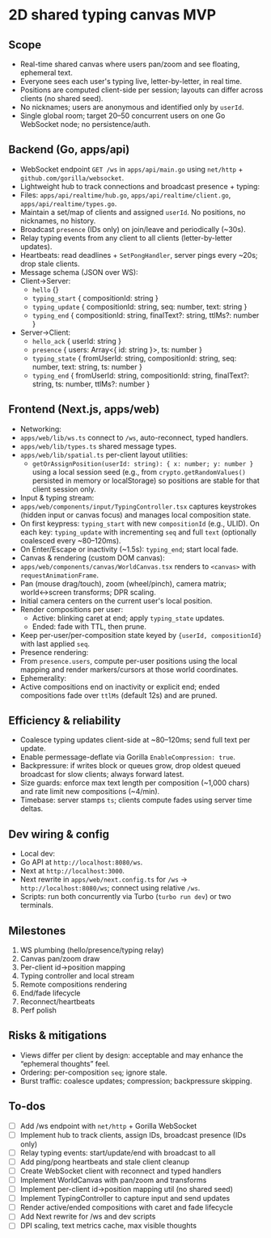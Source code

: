 # 2D shared typing canvas MVP

## Scope

- Real-time shared canvas where users pan/zoom and see floating, ephemeral text.
- Everyone sees each user's typing live, letter-by-letter, in real time.
- Positions are computed client-side per session; layouts can differ across clients (no shared seed).
- No nicknames; users are anonymous and identified only by `userId`.
- Single global room; target 20–50 concurrent users on one Go WebSocket node; no persistence/auth.

## Backend (Go, apps/api)

- WebSocket endpoint `GET /ws` in `apps/api/main.go` using `net/http` + `github.com/gorilla/websocket`.
- Lightweight hub to track connections and broadcast presence + typing:
- Files: `apps/api/realtime/hub.go`, `apps/api/realtime/client.go`, `apps/api/realtime/types.go`.
- Maintain a set/map of clients and assigned `userId`. No positions, no nicknames, no history.
- Broadcast `presence` (IDs only) on join/leave and periodically (~30s).
- Relay typing events from any client to all clients (letter-by-letter updates).
- Heartbeats: read deadlines + `SetPongHandler`, server pings every ~20s; drop stale clients.
- Message schema (JSON over WS):
- Client→Server:
  - `hello` {}
  - `typing_start` { compositionId: string }
  - `typing_update` { compositionId: string, seq: number, text: string }
  - `typing_end` { compositionId: string, finalText?: string, ttlMs?: number }
- Server→Client:
  - `hello_ack` { userId: string }
  - `presence` { users: Array<{ id: string }>, ts: number }
  - `typing_state` { fromUserId: string, compositionId: string, seq: number, text: string, ts: number }
  - `typing_end` { fromUserId: string, compositionId: string, finalText?: string, ts: number, ttlMs?: number }

## Frontend (Next.js, apps/web)

- Networking:
- `apps/web/lib/ws.ts` connect to `/ws`, auto-reconnect, typed handlers.
- `apps/web/lib/types.ts` shared message types.
- `apps/web/lib/spatial.ts` per-client layout utilities:
  - `getOrAssignPosition(userId: string): { x: number; y: number }` using a local session seed (e.g., from `crypto.getRandomValues()` persisted in memory or localStorage) so positions are stable for that client session only.
- Input & typing stream:
- `apps/web/components/input/TypingController.tsx` captures keystrokes (hidden input or canvas focus) and manages local composition state.
- On first keypress: `typing_start` with new `compositionId` (e.g., ULID). On each key: `typing_update` with incrementing `seq` and full `text` (optionally coalesced every ~80–120ms).
- On Enter/Escape or inactivity (~1.5s): `typing_end`; start local fade.
- Canvas & rendering (custom DOM canvas):
- `apps/web/components/canvas/WorldCanvas.tsx` renders to `<canvas>` with `requestAnimationFrame`.
- Pan (mouse drag/touch), zoom (wheel/pinch), camera matrix; world↔screen transforms; DPR scaling.
- Initial camera centers on the current user's local position.
- Render compositions per user:
  - Active: blinking caret at end; apply `typing_state` updates.
  - Ended: fade with TTL, then prune.
- Keep per-user/per-composition state keyed by `{userId, compositionId}` with last applied `seq`.
- Presence rendering:
- From `presence.users`, compute per-user positions using the local mapping and render markers/cursors at those world coordinates.
- Ephemerality:
- Active compositions end on inactivity or explicit end; ended compositions fade over `ttlMs` (default 12s) and are pruned.

## Efficiency & reliability

- Coalesce typing updates client-side at ~80–120ms; send full text per update.
- Enable permessage-deflate via Gorilla `EnableCompression: true`.
- Backpressure: if writes block or queues grow, drop oldest queued broadcast for slow clients; always forward latest.
- Size guards: enforce max text length per composition (~1,000 chars) and rate limit new compositions (~4/min).
- Timebase: server stamps `ts`; clients compute fades using server time deltas.

## Dev wiring & config

- Local dev:
- Go API at `http://localhost:8080/ws`.
- Next at `http://localhost:3000`.
- Next rewrite in `apps/web/next.config.ts` for `/ws` → `http://localhost:8080/ws`; connect using relative `/ws`.
- Scripts: run both concurrently via Turbo (`turbo run dev`) or two terminals.

## Milestones

1. WS plumbing (hello/presence/typing relay)
2. Canvas pan/zoom draw
3. Per-client id→position mapping
4. Typing controller and local stream
5. Remote compositions rendering
6. End/fade lifecycle
7. Reconnect/heartbeats
8. Perf polish

## Risks & mitigations

- Views differ per client by design: acceptable and may enhance the “ephemeral thoughts” feel.
- Ordering: per-composition `seq`; ignore stale.
- Burst traffic: coalesce updates; compression; backpressure skipping.

## To-dos

- [ ] Add /ws endpoint with `net/http` + Gorilla WebSocket
- [ ] Implement hub to track clients, assign IDs, broadcast presence (IDs only)
- [ ] Relay typing events: start/update/end with broadcast to all
- [ ] Add ping/pong heartbeats and stale client cleanup
- [ ] Create WebSocket client with reconnect and typed handlers
- [ ] Implement WorldCanvas with pan/zoom and transforms
- [ ] Implement per-client id→position mapping util (no shared seed)
- [ ] Implement TypingController to capture input and send updates
- [ ] Render active/ended compositions with caret and fade lifecycle
- [ ] Add Next rewrite for /ws and dev scripts
- [ ] DPI scaling, text metrics cache, max visible thoughts
